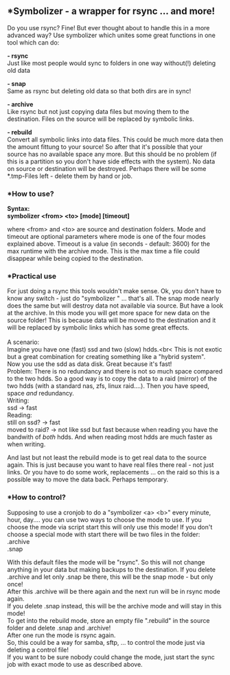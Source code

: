 <h2>*Symbolizer - a wrapper for rsync ... and more!</h2>

Do you use rsync? Fine!
But ever thought about to handle this in a more advanced way?
Use symbolizer which unites some great functions in one tool 
which can do:

<b>- rsync <br></b>
Just like most people would sync to folders in one way without(!) deleting old data

<b>- snap <br></b>
Same as rsync but deleting old data so that both dirs are in sync!

<b>- archive <br></b>
Like rsync but not just copying data files but moving them to the destination.
Files on the source will be replaced by symbolic links.

<b>- rebuild<br></b>
Convert all symbolic links into data files.
This could be much more data then the amount fittung to your source!
So after that it's possible that your source has no available space any more.
But this should be no problem (if this is a partition so you don't have side effects with the system).
No data on source or destination will be destroyed. 
Perhaps there will be some *.tmp-Files left - delete them by hand or job. 


<h3>*How to use?</h3>

<b>Syntax:<br>
symbolizer &lt;from&gt; &lt;to&gt; [mode] [timeout]</b>

where &lt;from&gt; and &lt;to&gt; are source and destination folders.
Mode and timeout are optional parameters where mode is one of the four modes explained above.
Timeout is a value (in seconds - default: 3600) for the max runtime with the archive mode.
This is the max time a file could disappear while being copied to the destination.


<h3>*Practical use</h3>

For just doing a rsync this tools wouldn't make sense.
Ok, you don't have to know any switch - just do "symbolizer <from> <to>" ... that's all.
The snap mode nearly does the same but will destroy data not available via source.
But have a look at the archive. In this mode you will get more space for new data on the
source folder! This is because data will be moved to the destination and it will be replaced by symbolic links which
has some great effects. <br><br>
A scenario:<br>
Imagine you have one (fast) ssd and two (slow) hdds.<br<
This is not exotic but a great combination for creating something like a "hybrid system".<br>
Now you use the sdd as data disk. Great because it's fast!<br>
Problem: There is no redundancy and there is not so much space compared to the two hdds.
So a good way is to copy the data to a raid (mirror) of the two hdds (with a standard nas, zfs, linux raid....).
Then you have speed, space _and_ redundancy.
<br>
Writing: <br>
ssd -&gt; fast<br>
Reading: <br>
still on ssd? -&gt; fast <br>
moved to raid? -&gt; not like ssd but fast because when reading you have the bandwith of _both_ hdds.
And when reading most hdds are much faster as when writing.

And last but not least the rebuild mode is to get real data to the source again.
This is just because you want to have real files there real - not just links.
Or you have to do some work, replacements ... on the raid so this is a possible way to move the data back.
Perhaps temporary. 


<h3>*How to control?</h3>

Supposing to use a cronjob to do a "symbolizer &lt;a&gt; &lt;b&gt;" every minute, hour, day.... you can use two ways to 
choose the mode to use.
If you choose the mode via script start this will only use this mode!
If you don't choose a special mode with start there will be two files in the folder:<br>
.archive<br>
.snap<br>

With this default files the mode will be "rsync". So this will not change anything in your data but making backups to the destination.
If you delete .archive and let only .snap be there, this will be the snap mode - but only once!<br>
After this .archive will be there again and the next run will be in rsync mode again.<br>
If you delete .snap instead, this will be the archive mode and will stay in this mode!<br>
To get into the rebuild mode, store an empty file ".rebuild" in the source folder and delete .snap and .archive!<br>
After one run the mode is rsync again.
<br>
So, this could be a way for samba, sftp, ... to control the mode just via deleting a control file!<br>
If you want to be sure nobody could change the mode, just start the sync job with exact mode to use as described above.

